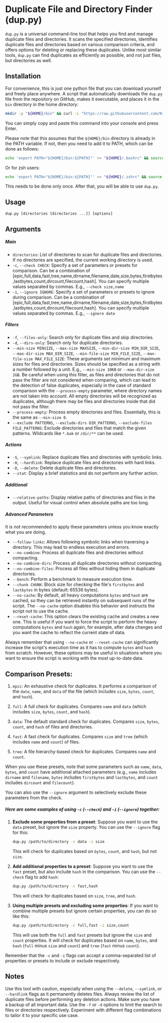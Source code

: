 # Duplicate File and Directory Finder (dup.py)

`dup.py` is a universal command-line tool that helps you find and manage duplicate files and directories. It scans the specified directories, identifies duplicate files and directories based on various comparison criteria, and offers options for deleting or replacing these duplicates. Unlike most similar tools, `dup.py` can find duplicates as efficiently as possible, and not just files, but directories as well.

## Installation
For convenience, this is just one python file that you can download yourself and freely place anywhere.
A script that automatically downloads the `dup.py` file from the repository on GitHub, makes it executable, and places it in the `bin` directory in the home directory:

```bash
mkdir -p "${HOME}/bin" && curl -L "https://raw.githubusercontent.com/NikolayBorisov/dup.py/main/dup.py" -o "${HOME}/bin/dup.py" && chmod +x "${HOME}/bin/dup.py"
```

You can simply copy and paste this command into your console and press Enter. 

Please note that this assumes that the `${HOME}/bin` directory is already in the PATH variable. If not, then you need to add it to PATH, which can be done as follows:

```bash
echo 'export PATH="${HOME}/bin:${PATH}"' >> "${HOME}/.bashrc" && source "${HOME}/.bashrc"
```

Or for zsh users:

```bash
echo 'export PATH="${HOME}/bin:${PATH}"' >> "${HOME}/.zshrc" && source "${HOME}/.zshrc"
```

This needs to be done only once. After that, you will be able to use `dup.py`.

## Usage

```plaintext
dup.py [directories [directories ...]] [options]
```
## Arguments

##### Main

- `directories`: List of directories to scan for duplicate files and directories. If no directories are specified, the current working directory is used.
- `-c`, `--check CHECK`: Specify a set of parameters or presets for comparison. Can be a combination of [epic,full,data,fast,tree,name,dirname,filename,date,size,bytes,firstbytes,lastbytes,count,dircount,filecount,hash]. You can specify multiple values separated by commas. E.g., `--check size,name`
- `-i`, `--ignore IGNORE`: Specify a set of parameters or presets to ignore during comparison. Can be a combination of [epic,full,data,fast,tree,name,dirname,filename,date,size,bytes,firstbytes,lastbytes,count,dircount,filecount,hash]. You can specify multiple values separated by commas. E.g., `--ignore date`

##### Filters

- `-f`, `--files-only`: Search only for duplicate files and skip directories.
- `-d`, `--dirs-only`: Search only for duplicate directories.
- `--min-size MINSIZE`,
  `--max-size MAXSIZE`,
  `--min-dir-size MIN_DIR_SIZE`,
  `--max-dir-size MAX_DIR_SIZE`,
  `--min-file-size MIN_FILE_SIZE`,
  `--max-file-size MAX_FILE_SIZE`: These arguments set minimum and maximum sizes for files and directories. Sizes should be specified as a string with a number followed by a unit. E.g., `--min-size 10KB` or `--max-dir-size 2GB`. Be careful when using this filter, as files and directories that do not pass the filter are not considered when comparing, which can lead to the detection of false duplicates, especially in the case of standard comparison with the `--process-empty` parameter, where directory names are not taken into account. All empty directories will be recognized as duplicates, although there may be files and directories inside that did not pass the filter. 
- `--process-empty`: Process empty directories and files. Essentially, this is the same as `--min-size 0`.
- `--exclude PATTERNS`,
  `--exclude-dirs DIR_PATTERNS`,
  `--exclude-files FILE_PATTERNS`: Exclude directories and files that match the given patterns. Wildcards like `*.bak` or `/dir/**` can be used.

##### Actions

- `-S`, `--symlink`: Replace duplicate files and directories with symbolic links.
- `-H`, `--hardlink`: Replace duplicate files and directories with hard links.
- `-D`, `--delete`: Delete duplicate files and directories.
- `--stat`: Display a brief statistics and do not perform any further action.

##### Additional

- `--relative-paths`: Display relative paths of directories and files in the output. Useful for visual control when absolute paths are too long.

##### Advanced Parameters

It is not recommended to apply these parameters unless you know exactly what you are doing.

- `--follow-links`: Allows following symbolic links when traversing a directory. This may lead to endless execution and errors.
- `--no-combine`: Process all duplicate files and directories without compacting.
- `--no-combine-dirs`: Process all duplicate directories without compacting.
- `--no-combine-files`: Process all files without hiding them in duplicate directories.
- `--bench`: Perform a benchmark to measure execution time.
- `--chunk CHUNK`: Block size for checking the file's `firstbytes` and `lastbytes` in bytes (default: 65536 bytes).
- `--no-cache`: By default, all heavy computations `bytes` and `hash` are cached, so they can be retrieved instantly on subsequent runs of the script. The `--no-cache` option disables this behavior and instructs the script not to use the cache.
- `--reset-cache`: This option clears the existing cache and creates a new one. This is useful if you want to force the script to perform the heavy computations `bytes` and `hash` again, for example, after data changes and you want the cache to reflect the current state of data.

Always remember that using `--no-cache` or `--reset-cache` can significantly increase the script's execution time as it has to compute `bytes` and `hash` from scratch. However, these options may be useful in situations where you want to ensure the script is working with the most up-to-date data.

## Comparison Presets:

1. `epic`: An exhaustive check for duplicates. It performs a comparison of the `date`, `name`, and `data` of the file (which includes `size`, `bytes`, `count`, and `hash`).

2. `full`: A full check for duplicates. Compares `name` and `data` (which includes `size`, `bytes`, `count`, and `hash`).

3. `data`: The default standard check for duplicates. Compares `size`, `bytes`, `count`, and `hash` of files and directories.

4. `fast`: A fast check for duplicates. Compares `size` and `tree` (which includes `name` and `count`) of files.

5. `tree`: A file hierarchy-based check for duplicates. Compares `name` and `count`.

When you use these presets, note that some parameters such as `name`, `data`, `bytes`, and `count` have additional attached parameters (e.g., `name` includes `dirname` and `filename`, `bytes` includes `firstbytes` and `lastbytes`, and `count` includes `dircount` and `filecount`).

You can also use the `--ignore` argument to selectively exclude these parameters from the check.

##### Here are some examples of using `-c` (`--check`) and `-i` (`--ignore`) together:

1. **Exclude some properties from a preset**: Suppose you want to use the `data` preset, but ignore the `size` property. You can use the `--ignore` flag for this:

    ```bash
    dup.py /path/to/directory -c data -i size
    ```
    This will check for duplicates based on `bytes`, `count`, and `hash`, but not `size`.

2. **Add additional properties to a preset**: Suppose you want to use the `fast` preset, but also include `hash` in the comparison. You can use the `--check` flag to add `hash`:

    ```bash
    dup.py /path/to/directory -c fast,hash
    ```
    This will check for duplicates based on `size`, `tree`, and `hash`.

3. **Using multiple presets and excluding some properties**: If you want to combine multiple presets but ignore certain properties, you can do so like this:

    ```bash
    dup.py /path/to/directory -c full,fast -i size,count
    ```
    This will use both the `full` and `fast` presets but ignore the `size` and `count` properties. It will check for duplicates based on `name`, `bytes`, and `hash` (`full` minus `size` and `count`) and `tree` (`fast` minus `count`).

Remember that the `-c` and `-i` flags can accept a comma-separated list of properties or presets to include or exclude respectively.

## Notes

Use this tool with caution, especially when using the `--delete`, `--symlink`, or `--hardlink` flags as it permanently deletes files. Always review the list of duplicate files before performing any deletion actions. Make sure you have a backup of all important data. Use the `-f` or `-d` options to limit the search to files or directories respectively. Experiment with different flag combinations to tailor it to your specific use case.